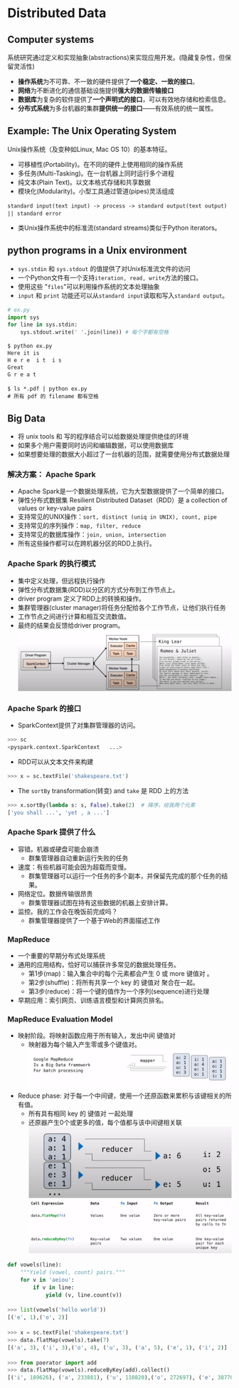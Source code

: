 # Distributed Data 
## Computer systems
系统研究通过定义和实现抽象(abstractions)来实现应用开发。(隐藏复杂性，但保留灵活性)
- **操作系统**为不可靠、不一致的硬件提供了**一个稳定、一致的接口**。
- **网络**为不断进化的通信基础设施提供**强大的数据传输接口**
- **数据库**为复杂的软件提供了**一个声明式的接口**，可以有效地存储和检索信息。
- **分布式系统**为多台机器的集群**提供统一的接口**——有效系统的统一属性。

## Example: The Unix Operating System
Unix操作系统（及变种如Linux, Mac OS 10）的基本特征。
- 可移植性(Portability)。在不同的硬件上使用相同的操作系统
- 多任务(Multi-Tasking)。在一台机器上同时运行多个进程
- 纯文本(Plain Text)。以文本格式存储和共享数据
- 模块化(Modularity)。小型工具通过管道(pipes)灵活组成

`standard input(text input) -> process -> standard output(text output) || standard error`
- 类Unix操作系统中的标准流(standard streams)类似于Python iterators。

## python programs in a Unix environment
- `sys.stdin` 和 `sys.stdout` 的值提供了对Unix标准流文件的访问
- 一个Python文件有一个支持`iteration, read, write`方法的接口。
- 使用这些 "`files`"可以利用操作系统的文本处理抽象
- `input` 和 `print` 功能还可以从`standard input`读取和写入`standard output`。 

```python
# ex.py
import sys
for line in sys.stdin:
    sys.stdout.write(' '.join(line)) # 每个字都有空格
```

```shell script
$ python ex.py
Here it is
H e r e  i t  i s
Great
G r e a t

$ ls *.pdf | python ex.py
# 所有 pdf 的 filename 都有空格
```

## Big Data
- 将 unix tools 和 写的程序结合可以给数据处理提供绝佳的环境
- 如果多个用户需要同时访问和编辑数据，可以使用数据库
- 如果想要处理的数据大小超过了一台机器的范围，就需要使用分布式数据处理

### 解决方案： Apache Spark
- Apache Spark是一个数据处理系统，它为大型数据提供了一个简单的接口。
- 弹性分布式数据集 Resilient Distributed Dataset（RDD）是 a collection of values or key-value pairs
- 支持常见的UNIX操作：`sort, distinct (uniq in UNIX), count, pipe`
- 支持常见的序列操作：`map, filter, reduce`
- 支持常见的数据库操作：`join, union, intersection`  
- 所有这些操作都可以在跨机器分区的RDD上执行。

### Apache Spark 的执行模式
  - 集中定义处理，但远程执行操作
  - 弹性分布式数据集(RDD)以分区的方式分布到工作节点上。
  - driver program 定义了RDD上的转换和操作。
  - 集群管理器(cluster manager)将任务分配给各个工作节点，让他们执行任务
  - 工作节点之间进行计算和相互交流数值。
  - 最终的结果会反馈给driver program。
![ApacheSparkExecutionModel](imgs/ApacheSparkExecutionModel.png)

### Apache Spark 的接口
- SparkContext提供了对集群管理器的访问。
```python
>>> sc	
<pyspark.context.SparkContext	...>
```
- RDD可以从文本文件来构建
```python
>>>	x = sc.textFile('shakespeare.txt')	
```
- The `sortBy` transformation(转变) and `take` 是 RDD 上的方法
```python
>>> x.sortBy(lambda s: s, False).take(2)  # 降序，给我两个元素	
['you shall ...', 'yet , a ...']
```

### Apache Spark 提供了什么
- 容错。机器或硬盘可能会崩溃
  - 群集管理器自动重新运行失败的任务
- 速度：有些机器可能会因为超载而变慢。
  - 群集管理器可以运行一个任务的多个副本，并保留先完成的那个任务的结果。
- 网络定位。数据传输很昂贵
  - 群集管理器试图在持有这些数据的机器上安排计算。 
- 监控。我的工作会在晚饭前完成吗？
  - 群集管理器提供了一个基于Web的界面描述工作
  
### MapReduce
- 一个重要的早期分布式处理系统
- 通用的应用结构，恰好可以捕获许多常见的数据处理任务。
  - 第1步(map)：输入集合中的每个元素都会产生 0 或 more 键值对 。
  - 第2步(shuffle)：将所有共享一个 key 的 键值对 聚合在一起。
  - 第3步(reduce)：将一个键的值作为一个序列(sequence)进行处理
- 早期应用：索引网页、训练语言模型和计算网页排名。

### MapReduce Evaluation Model
  - 映射阶段。将映射函数应用于所有输入，发出中间 键值对
    - 映射器为每个输入产生零或多个键值对。
    ![KeyValuePairs](imgs/KeyValuePairs.png)
  - Reduce phase: 对于每一个中间键，使用一个还原函数来累积与该键相关的所有值。
    - 所有具有相同 key 的 键值对 一起处理
    - 还原器产生0个或更多的值，每个值都与该中间键相关联
    ![ReducePhase](imgs/ReducePhase.png)
![MapReduceApplications](imgs/MapReduceApplications.png)


```python
def vowels(line):
    """Yield (vowel, count) pairs."""
    for v in 'aeiou':
        if v in line:
            yield (v, line.count(v))

>>> list(vowels('hello world'))
[('e', 1),('o', 2)]

>>> x = sc.textFile('shakespeare.txt')	
>>> data.flatMap(vowels).take(7)
[('a', 3), ('i', 3),('o', 4), ('u', 3), ('a', 5), ('e', 1), ('i', 2)]

>>> from poerator import add
>>> data.flatMap(vowels).reduceByKey(add).collect()
[('i', 189626), ('a', 233881), ('u', 110820),('o', 272697), ('e', 387705)]
```    

    